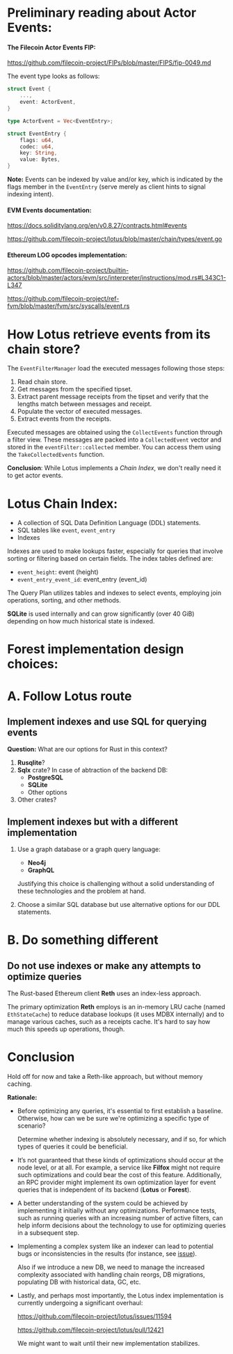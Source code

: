 # Preliminary reading about Actor Events:

#### The Filecoin Actor Events FIP:

https://github.com/filecoin-project/FIPs/blob/master/FIPS/fip-0049.md

The event type looks as follows:

```rust
struct Event {
    ...,
    event: ActorEvent,
}

type ActorEvent = Vec<EventEntry>;

struct EventEntry {
    flags: u64,
    codec: u64,
    key: String,
    value: Bytes,
}
```

**Note:** Events can be indexed by value and/or key, which is indicated by the
flags member in the `EventEntry` (serve merely as client hints to signal
indexing intent).

#### EVM Events documentation:

https://docs.soliditylang.org/en/v0.8.27/contracts.html#events

https://github.com/filecoin-project/lotus/blob/master/chain/types/event.go

#### Ethereum LOG opcodes implementation:

https://github.com/filecoin-project/builtin-actors/blob/master/actors/evm/src/interpreter/instructions/mod.rs#L343C1-L347

https://github.com/filecoin-project/ref-fvm/blob/master/fvm/src/syscalls/event.rs

# How Lotus retrieve events from its chain store?

The `EventFilterManager` load the executed messages following those steps:

1. Read chain store.
2. Get messages from the specified tipset.
3. Extract parent message receipts from the tipset and verify that the lengths
   match between messages and receipt.
4. Populate the vector of executed messages.
5. Extract events from the receipts.

Executed messages are obtained using the `CollectEvents` function through a
filter view. These messages are packed into a `CollectedEvent` vector and stored
in the `eventFilter::collected` member. You can access them using the
`TakeCollectedEvents` function.

**Conclusion**: While Lotus implements a _Chain Index_, we don't really need it
to get actor events.

# Lotus Chain Index:

- A collection of SQL Data Definition Language (DDL) statements.
- SQL tables like `event`, `event_entry`
- Indexes

Indexes are used to make lookups faster, especially for queries that involve
sorting or filtering based on certain fields. The index tables defined are:

- `event_height`: event (height)
- `event_entry_event_id`: event_entry (event_id)

The Query Plan utilizes tables and indexes to select events, employing join
operations, sorting, and other methods.

**SQLite** is used internally and can grow significantly (over 40 GiB) depending
on how much historical state is indexed.

# Forest implementation design choices:

# A. Follow Lotus route

## Implement indexes and use SQL for querying events

**Question:** What are our options for Rust in this context?

1. **Rusqlite**?
2. **Sqlx** crate? In case of abtraction of the backend DB:
   - **PostgreSQL**
   - **SQLite**
   - Other options
3. Other crates?

## Implement indexes but with a different implementation

1. Use a graph database or a graph query language:
   - **Neo4j**
   - **GraphQL**

   Justifying this choice is challenging without a solid understanding of these
   technologies and the problem at hand.

2. Choose a similar SQL database but use alternative options for our DDL
   statements.

# B. Do something different

## Do not use indexes or make any attempts to optimize queries

The Rust-based Ethereum client **Reth** uses an index-less approach.

The primary optimization **Reth** employs is an in-memory LRU cache (named
`EthStateCache`) to reduce database lookups (it uses MDBX internally) and to
manage various caches, such as a receipts cache. It's hard to say how much this
speeds up operations, though.

# Conclusion

Hold off for now and take a Reth-like approach, but without memory caching.

**Rationale:**

- Before optimizing any queries, it's essential to first establish a baseline.
  Otherwise, how can we be sure we're optimizing a specific type of scenario?

  Determine whether indexing is absolutely necessary, and if so, for which types
  of queries it could be beneficial.

- It’s not guaranteed that these kinds of optimizations should occur at the node
  level, or at all. For example, a service like **Filfox** might not require
  such optimizations and could bear the cost of this feature. Additionally, an
  RPC provider might implement its own optimization layer for event queries that
  is independent of its backend (**Lotus** or **Forest**).

- A better understanding of the system could be achieved by implementing it
  initially without any optimizations. Performance tests, such as running
  queries with an increasing number of active filters, can help inform decisions
  about the technology to use for optimizing queries in a subsequent step.

- Implementing a complex system like an indexer can lead to potential bugs or
  inconsistencies in the results (for instance, see
  [issue](https://github.com/filecoin-project/lotus/issues/12254)).

  Also if we introduce a new DB, we need to manage the increased complexity
  associated with handling chain reorgs, DB migrations, populating DB with
  historical data, GC, etc.

- Lastly, and perhaps most importantly, the Lotus index implementation is
  currently undergoing a significant overhaul:

  https://github.com/filecoin-project/lotus/issues/11594

  https://github.com/filecoin-project/lotus/pull/12421

  We might want to wait until their new implementation stabilizes.
